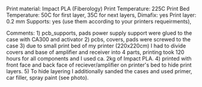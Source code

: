 Print material: Impact PLA (Fiberology)
Print Temperature: 225C
Print Bed Temperature: 50C for first layer, 35C for next layers,
Dimafix: yes
Print layer: 0.2 mm
Supports: yes (use them according to your printers requeirments),

Comments: 
	1) pcb_supports, pads power supply support  were glued to the case with CA300 and activator
	2) pcbs, covers, pads were screwed to the case
	3) due to small print bed of my printer (220x220cm) I had to divide covers and base of amplifier and receiver into 4 parts, printing took 120 hours for all 		components and I used ca. 2kg of Impact PLA.
	4) printed with front face and back face of reciever/amplifier on printer's bed to hide print layers.
	5) To hide layering I additionally sanded the cases and used primer, car filler, spray paint (see photo).
